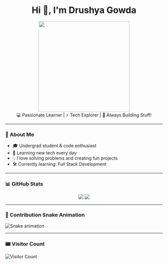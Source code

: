 <h1 align="center">Hi 👋, I'm Drushya Gowda</h1>
<p align="center">
  <img src="https://cdn.dribbble.com/users/1162077/screenshots/3848914/programmer.gif" width="290px" /><br>
  💻 Passionate Learner | ⚡ Tech Explorer | 🚀 Always Building Stuff!
</p>

---

### 🌟 About Me

- 🎓 Undergrad student & code enthusiast  
- 🧠 Learning new tech every day  
- 💡 I love solving problems and creating fun projects  
- 🛠️ Currently learning: Full Stack Development  


---

### 📊 GitHub Stats

<p align="center">
  <img src="https://github-readme-stats.vercel.app/api?username=Drushyagowda17&show_icons=true&theme=tokyonight" />
  <img src="https://github-readme-stats.vercel.app/api/top-langs/?username=Drushyagowda17&layout=compact&theme=tokyonight" />
</p>

---

### 🐍 Contribution Snake Animation

![Snake animation](https://github.com/Drushyagowda17/Drushyagowda17/blob/output/github-contribution-grid-snake.svg)

---

### 📟 Visitor Count

![Visitor Count](https://komarev.com/ghpvc/?username=Drushyagowda17&color=blue&style=flat-square)
